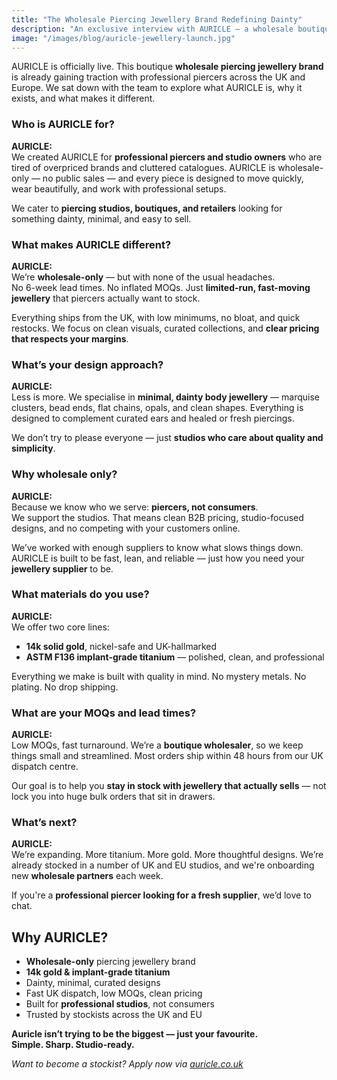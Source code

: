 ```yaml
---
title: "The Wholesale Piercing Jewellery Brand Redefining Dainty"
description: "An exclusive interview with AURICLE – a wholesale boutique piercing jewellery brand offering 14k gold and ASTM F136 titanium to professional piercers."
image: "/images/blog/auricle-jewellery-launch.jpg"
---
```




AURICLE is officially live. This boutique **wholesale piercing jewellery brand** is already gaining traction with professional piercers across the UK and Europe. We sat down with the team to explore what AURICLE is, why it exists, and what makes it different.



### Who is AURICLE for?

**AURICLE:**  
We created AURICLE for **professional piercers and studio owners** who are tired of overpriced brands and cluttered catalogues. AURICLE is wholesale-only — no public sales — and every piece is designed to move quickly, wear beautifully, and work with professional setups.

We cater to **piercing studios, boutiques, and retailers** looking for something dainty, minimal, and easy to sell.



### What makes AURICLE different?

**AURICLE:**  
We’re **wholesale-only** — but with none of the usual headaches.  
No 6-week lead times. No inflated MOQs. Just **limited-run, fast-moving jewellery** that piercers actually want to stock.

Everything ships from the UK, with low minimums, no bloat, and quick restocks. We focus on clean visuals, curated collections, and **clear pricing that respects your margins**.



### What’s your design approach?

**AURICLE:**  
Less is more. We specialise in **minimal, dainty body jewellery** — marquise clusters, bead ends, flat chains, opals, and clean shapes. Everything is designed to complement curated ears and healed or fresh piercings.

We don’t try to please everyone — just **studios who care about quality and simplicity**.



### Why wholesale only?

**AURICLE:**  
Because we know who we serve: **piercers, not consumers**.  
We support the studios. That means clean B2B pricing, studio-focused designs, and no competing with your customers online.

We’ve worked with enough suppliers to know what slows things down. AURICLE is built to be fast, lean, and reliable — just how you need your **jewellery supplier** to be.



### What materials do you use?

**AURICLE:**  
We offer two core lines:  
- **14k solid gold**, nickel-safe and UK-hallmarked  
- **ASTM F136 implant-grade titanium** — polished, clean, and professional  

Everything we make is built with quality in mind. No mystery metals. No plating. No drop shipping.



### What are your MOQs and lead times?

**AURICLE:**  
Low MOQs, fast turnaround. We’re a **boutique wholesaler**, so we keep things small and streamlined. Most orders ship within 48 hours from our UK dispatch centre.

Our goal is to help you **stay in stock with jewellery that actually sells** — not lock you into huge bulk orders that sit in drawers.



### What’s next?

**AURICLE:**  
We’re expanding. More titanium. More gold. More thoughtful designs. We’re already stocked in a number of UK and EU studios, and we're onboarding new **wholesale partners** each week.

If you're a **professional piercer looking for a fresh supplier**, we’d love to chat.



## Why AURICLE?

- **Wholesale-only** piercing jewellery brand  
- **14k gold & implant-grade titanium**  
- Dainty, minimal, curated designs  
- Fast UK dispatch, low MOQs, clean pricing  
- Built for **professional studios**, not consumers  
- Trusted by stockists across the UK and EU  



**Auricle isn’t trying to be the biggest — just your favourite.  
Simple. Sharp. Studio-ready.**



*Want to become a stockist? Apply now via [auricle.co.uk](https://auricle.co.uk)*  
